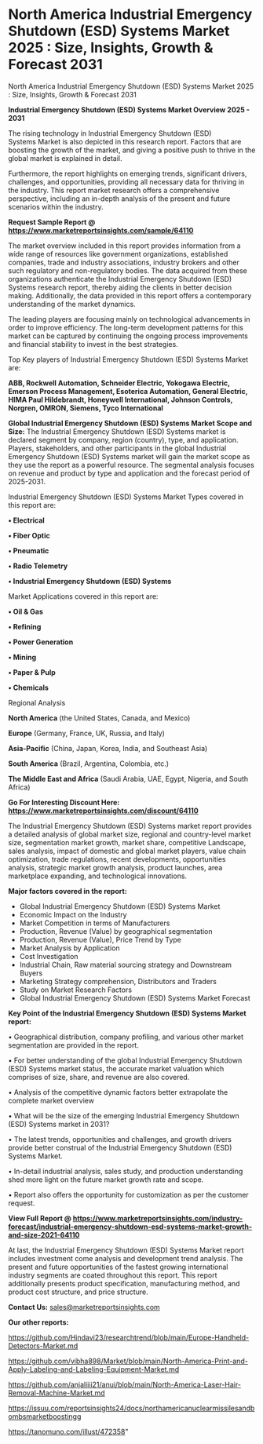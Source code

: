# North America Industrial Emergency Shutdown (ESD) Systems Market 2025 : Size, Insights, Growth & Forecast 2031
North America Industrial Emergency Shutdown (ESD) Systems Market 2025 : Size, Insights, Growth & Forecast 2031

<Strong> Industrial Emergency Shutdown (ESD) Systems Market Overview 2025 - 2031</strong>

The rising technology in Industrial Emergency Shutdown (ESD) Systems Market is also depicted in this research report. Factors that are boosting the growth of the market, and giving a positive push to thrive in the global market is explained in detail.

Furthermore, the report highlights on emerging trends, significant drivers, challenges, and opportunities, providing all necessary data for thriving in the industry. This report market research offers a comprehensive perspective, including an in-depth analysis of the present and future scenarios within the industry.

<strong>Request Sample Report @ <a href=https://www.marketreportsinsights.com/sample/64110>https://www.marketreportsinsights.com/sample/64110</a></strong>

The market overview included in this report provides information from a wide range of resources like government organizations, established companies, trade and industry associations, industry brokers and other such regulatory and non-regulatory bodies. The data acquired from these organizations authenticate the Industrial Emergency Shutdown (ESD) Systems research report, thereby aiding the clients in better decision making. Additionally, the data provided in this report offers a contemporary understanding of the market dynamics.

The leading players are focusing mainly on technological advancements in order to improve efficiency. The long-term development patterns for this market can be captured by continuing the ongoing process improvements and financial stability to invest in the best strategies.

Top Key players of Industrial Emergency Shutdown (ESD) Systems Market are:

<strong>ABB, Rockwell Automation, Schneider Electric, Yokogawa Electric, Emerson Process Management, Esoterica Automation, General Electric, HIMA Paul Hildebrandt, Honeywell International, Johnson Controls, Norgren, OMRON, Siemens, Tyco International</strong>

<strong><b>Global Industrial Emergency Shutdown (ESD) Systems Market Scope and Size:</b></strong>
The Industrial Emergency Shutdown (ESD) Systems market is declared segment by company, region (country), type, and application. Players, stakeholders, and other participants in the global Industrial Emergency Shutdown (ESD) Systems market will gain the market scope as they use the report as a powerful resource. The segmental analysis focuses on revenue and product by type and application and the forecast period of 2025-2031.

Industrial Emergency Shutdown (ESD) Systems Market Types covered in this report are:

<strong>• Electrical

• Fiber Optic

• Pneumatic

• Radio Telemetry

• Industrial Emergency Shutdown (ESD) Systems</strong>

Market Applications covered in this report are:

<strong>• Oil & Gas

• Refining

• Power Generation

• Mining

• Paper & Pulp

• Chemicals</strong> 

Regional Analysis

<strong>North America</strong> (the United States, Canada, and Mexico)

<strong>Europe</strong> (Germany, France, UK, Russia, and Italy)

<strong>Asia-Pacific</strong> (China, Japan, Korea, India, and Southeast Asia)

<strong>South America</strong> (Brazil, Argentina, Colombia, etc.)

<strong>The Middle East and Africa</strong> (Saudi Arabia, UAE, Egypt, Nigeria, and South Africa)

<strong>Go For Interesting Discount Here: <a href=https://www.marketreportsinsights.com/discount/64110>https://www.marketreportsinsights.com/discount/64110</a></strong>

The Industrial Emergency Shutdown (ESD) Systems market report provides a detailed analysis of global market size, regional and country-level market size, segmentation market growth, market share, competitive Landscape, sales analysis, impact of domestic and global market players, value chain optimization, trade regulations, recent developments, opportunities analysis, strategic market growth analysis, product launches, area marketplace expanding, and technological innovations.

<strong><b>Major factors covered in the report:</b></strong>
<ul>
  <li>Global Industrial Emergency Shutdown (ESD) Systems Market </li>
  <li>Economic Impact on the Industry</li>
  <li>Market Competition in terms of Manufacturers</li>
  <li>Production, Revenue (Value) by geographical segmentation</li>
  <li>Production, Revenue (Value), Price Trend by Type</li>
  <li>Market Analysis by Application</li>
  <li>Cost Investigation</li>
  <li>Industrial Chain, Raw material sourcing strategy and Downstream Buyers</li>
  <li>Marketing Strategy comprehension, Distributors and Traders</li>
  <li>Study on Market Research Factors</li>
  <li>Global Industrial Emergency Shutdown (ESD) Systems Market Forecast</li>
</ul>

<strong><b>Key Point of the Industrial Emergency Shutdown (ESD) Systems Market report:</b></strong>

• Geographical distribution, company profiling, and various other market segmentation are provided in the report.

• For better understanding of the global Industrial Emergency Shutdown (ESD) Systems market status, the accurate market valuation which comprises of size, share, and revenue are also covered.

• Analysis of the competitive dynamic factors better extrapolate the complete market overview

• What will be the size of the emerging Industrial Emergency Shutdown (ESD) Systems market in 2031?

• The latest trends, opportunities and challenges, and growth drivers provide better construal of the Industrial Emergency Shutdown (ESD) Systems Market.

• In-detail industrial analysis, sales study, and production understanding shed more light on the future market growth rate and scope.

• Report also offers the opportunity for customization as per the customer request.

<strong><b>View Full Report @ <a href=https://www.marketreportsinsights.com/industry-forecast/industrial-emergency-shutdown-esd-systems-market-growth-and-size-2021-64110>https://www.marketreportsinsights.com/industry-forecast/industrial-emergency-shutdown-esd-systems-market-growth-and-size-2021-64110</a></b></strong>


At last, the Industrial Emergency Shutdown (ESD) Systems Market report includes investment come analysis and development trend analysis. The present and future opportunities of the fastest growing international industry segments are coated throughout this report. This report additionally presents product specification, manufacturing method, and product cost structure, and price structure.

<strong>Contact Us:</strong>
sales@marketreportsinsights.com

<strong>Our other reports:</strong>

<a href=https://github.com/Hindavi23/researchtrend/blob/main/Europe-Handheld-Detectors-Market.md>https://github.com/Hindavi23/researchtrend/blob/main/Europe-Handheld-Detectors-Market.md</a>

<a href=https://github.com/vibha898/Market/blob/main/North-America-Print-and-Apply-Labeling-and-Labeling-Equipment-Market.md>https://github.com/vibha898/Market/blob/main/North-America-Print-and-Apply-Labeling-and-Labeling-Equipment-Market.md</a>

<a href=https://github.com/anjaliiii21/anui/blob/main/North-America-Laser-Hair-Removal-Machine-Market.md>https://github.com/anjaliiii21/anui/blob/main/North-America-Laser-Hair-Removal-Machine-Market.md</a>

<a href=https://issuu.com/reportsinsights24/docs/northamericanuclearmissilesandbombsmarketboostingg>https://issuu.com/reportsinsights24/docs/northamericanuclearmissilesandbombsmarketboostingg</a>

<a href=https://tanomuno.com/illust/472358>https://tanomuno.com/illust/472358</a>"
